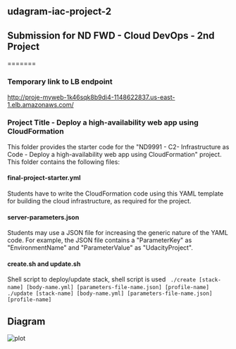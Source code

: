 ## udagram-iac-project-2
## Submission for ND FWD - Cloud DevOps - 2nd Project
=======
### Temporary link to LB endpoint
http://proje-myweb-1k46sqk8b9di4-1148622837.us-east-1.elb.amazonaws.com/

### Project Title - Deploy a high-availability web app using CloudFormation
This folder provides the starter code for the "ND9991 - C2- Infrastructure as Code - Deploy a high-availability web app using CloudFormation" project. This folder contains the following files:

#### final-project-starter.yml
Students have to write the CloudFormation code using this YAML template for building the cloud infrastructure, as required for the project. 

#### server-parameters.json
Students may use a JSON file for increasing the generic nature of the YAML code. For example, the JSON file contains a "ParameterKey" as "EnvironmentName" and "ParameterValue" as "UdacityProject".

#### create.sh and update.sh
Shell script to deploy/update stack, shell script is used
``` ./create [stack-name] [body-name.yml] [parameters-file-name.json] [profile-name]```
``` ./update [stack-name] [body-name.yml] [parameters-file-name.json] [profile-name]```

## Diagram
![plot](diagram.png)
